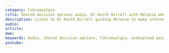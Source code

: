 ```yaml
---
category: Fibromyalgia
title: Shared decision options audio. Dr Keith Birrell with Melanie who has fibromyalgia
description: Listen to Dr Keith Birrell guiding Melanie to make informed decisions to improve her pain, sleep and stress levels
audio: 
article: 
www: 
keywords: Audio, shared decision options, fibromyalgia, widespread pain, poor sleep, stress, stress levels, informed decision, tai Chi, amitriptyline, cognitive behavioural therapy, CBT
youtube:
--- 
```


